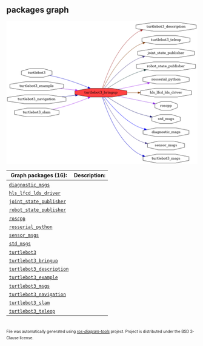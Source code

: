 <!--
File was automatically generated using 'ros-diagram-tools' project.
Project is distributed under the BSD 3-Clause license.
-->

## packages graph

[![turtlebot3_bringup](turtlebot3_bringup.png "turtlebot3_bringup")](turtlebot3_bringup.png)


| Graph packages (16): | Description: |
| -------------------- | ------------ |
| [`diagnostic_msgs`](diagnostic_msgs.md) |  |
| [`hls_lfcd_lds_driver`](hls_lfcd_lds_driver.md) |  |
| [`joint_state_publisher`](joint_state_publisher.md) |  |
| [`robot_state_publisher`](robot_state_publisher.md) |  |
| [`roscpp`](roscpp.md) |  |
| [`rosserial_python`](rosserial_python.md) |  |
| [`sensor_msgs`](sensor_msgs.md) |  |
| [`std_msgs`](std_msgs.md) |  |
| [`turtlebot3`](turtlebot3.md) |  |
| [`turtlebot3_bringup`](turtlebot3_bringup.md) |  |
| [`turtlebot3_description`](turtlebot3_description.md) |  |
| [`turtlebot3_example`](turtlebot3_example.md) |  |
| [`turtlebot3_msgs`](turtlebot3_msgs.md) |  |
| [`turtlebot3_navigation`](turtlebot3_navigation.md) |  |
| [`turtlebot3_slam`](turtlebot3_slam.md) |  |
| [`turtlebot3_teleop`](turtlebot3_teleop.md) |  |


</br>
<font size="1">
File was automatically generated using <a href="https://github.com/anetczuk/ros-diagram-tools"><i>ros-diagram-tools</i></a> project.
Project is distributed under the BSD 3-Clause license.
</font>
